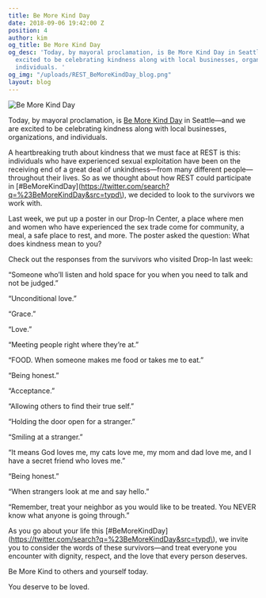 ```yaml
---
title: Be More Kind Day
date: 2018-09-06 19:42:00 Z
position: 4
author: kim
og_title: Be More Kind Day
og_desc: 'Today, by mayoral proclamation, is Be More Kind Day in Seattle—and we are
  excited to be celebrating kindness along with local businesses, organizations, and
  individuals. '
og_img: "/uploads/REST_BeMoreKindDay_blog.png"
layout: blog
---
```


![Be More Kind Day](/uploads/REST_BeMoreKindDay_blog.png)

Today, by mayoral proclamation, is [Be More Kind Day](https://www.theworldisfun.org/be-more-kind) in Seattle—and we are excited to be celebrating kindness along with local businesses, organizations, and individuals.

A heartbreaking truth about kindness that we must face at REST is this: individuals who have experienced sexual exploitation have been on the receiving end of a great deal of unkindness—from many different people—throughout their lives. So as we thought about how REST could participate in [#BeMoreKindDay](https://twitter.com/search?q=%23BeMoreKindDay&src=typd\), we decided to look to the survivors we work with.

Last week, we put up a poster in our Drop-In Center, a place where men and women who have experienced the sex trade come for community, a meal, a safe place to rest, and more. The poster asked the question: What does kindness mean to you?

Check out the responses from the survivors who visited Drop-In last week:

“Someone who’ll listen and hold space for you when you need to talk and not be judged.”

“Unconditional love.”

“Grace.”

“Love.”

“Meeting people right where they’re at.”

“FOOD. When someone makes me food or takes me to eat.”

“Being honest.”

“Acceptance.”

“Allowing others to find their true self.”

“Holding the door open for a stranger.”

“Smiling at a stranger.”

“It means God loves me, my cats love me, my mom and dad love me, and I have a secret friend who loves me.”

“Being honest.”

“When strangers look at me and say hello.”

“Remember, treat your neighbor as you would like to be treated. You NEVER know what anyone is going through.”

As you go about your life this [#BeMoreKindDay](https://twitter.com/search?q=%23BeMoreKindDay&src=typd\), we invite you to consider the words of these survivors—and treat everyone you encounter with dignity, respect, and the love that every person deserves.

Be More Kind to others and yourself today.

You deserve to be loved.